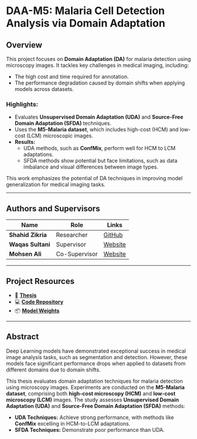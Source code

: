 # DAA-M5: Malaria Cell Detection Analysis via Domain Adaptation

## Overview

This project focuses on **Domain Adaptation (DA)** for malaria detection using microscopy images. It tackles key challenges in medical imaging, including:
- The high cost and time required for annotation.
- The performance degradation caused by domain shifts when applying models across datasets.

### Highlights:
- Evaluates **Unsupervised Domain Adaptation (UDA)** and **Source-Free Domain Adaptation (SFDA)** techniques.
- Uses the **M5-Malaria dataset**, which includes high-cost (HCM) and low-cost (LCM) microscopic images.
- **Results:** 
  - UDA methods, such as **ConfMix**, perform well for HCM to LCM adaptations.
  - SFDA methods show potential but face limitations, such as data imbalance and visual differences between image types.

This work emphasizes the potential of DA techniques in improving model generalization for medical imaging tasks.

---

## Authors and Supervisors

| Name                      | Role           | Links                                            |
|---------------------------|----------------|-------------------------------------------------|
| **Shahid Zikria**         | Researcher     | [GitHub](https://github.com/shahidzikria)       |
| **Waqas Sultani**         | Supervisor     | [Website](https://waqassultani.github.io/)      |
| **Mohsen Ali**            | Co-Supervisor  | [Website](https://mohsenali.github.io/)         |

---

## Project Resources

- 📜 **[Thesis](http://google.com)**  
- 💻 **[Code Repository](https://github.com/shahidzikria/Domain-Adaptation-Analysis-on-Malaria-Dataset)**  
- 📦 **[Model Weights](https://drive.google.com/drive/folders/1WJI39Ziuf0UcdqEaVl1q-qBeMe3gadBX?usp=sharing)**  

---

## Abstract

Deep Learning models have demonstrated exceptional success in medical image analysis tasks, such as segmentation and detection. However, these models face significant performance drops when applied to datasets from different domains due to domain shifts.

This thesis evaluates domain adaptation techniques for malaria detection using microscopy images. Experiments are conducted on the **M5-Malaria dataset**, comprising both **high-cost microscopy (HCM)** and **low-cost microscopy (LCM)** images. The study assesses **Unsupervised Domain Adaptation (UDA)** and **Source-Free Domain Adaptation (SFDA)** methods:

- **UDA Techniques:** Achieve strong performance, with methods like **ConfMix** excelling in HCM-to-LCM adaptations.  
- **SFDA Techniques:** Demonstrate poor performance than UDA.


